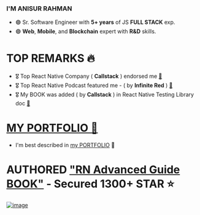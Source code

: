 ### I'M ANISUR RAHMAN
- 🟣 Sr. Software Engineer with **5+ years** of JS **FULL STACK** exp.
- 🟣 **Web**, **Mobile**, and **Blockchain** expert with **R&D** skills.

# TOP REMARKS 🔥
- 🎖️ Top React Native Company ( **Callstack** ) endorsed me [🔗](https://twitter.com/mdj_dev/status/1750908771713315326?s=20)
- 🎖️ Top React Native Podcast featured me - ( by **Infinite Red** ) [🔗](https://reactnativeradio.com/episodes/rnr-285-expo-dominates-the-app-store-and-other-news?t=23m1s)
- 🎖️ My BOOK was added ( by **Callstack** ) in React Native Testing Library doc [🔗](https://github.com/anisurrahman072/React-Native-Advanced-Guide/blob/master/Testing/RNTL-Component-Testing-ultimate-guide.md)

# [MY PORTFOLIO 🚀](https://anis-full-stack.netlify.app/)
- I'm best described in [my PORTFOLIO](https://anis-full-stack.netlify.app/) 🚀 

# AUTHORED ["RN Advanced Guide BOOK"](https://github.com/anisurrahman072/React-Native-Advanced-Guide) - Secured 1300+ STAR ⭐️
[![image](https://github.com/anisurrahman072/anisurrahman072/assets/40535268/f4c1514c-2afa-4415-b060-8caccaf4290e)](https://github.com/anisurrahman072/React-Native-Advanced-Guide)


<!--
**anisurrahman072/anisurrahman072** is a ✨ _special_ ✨ repository because its `README.md` (this file) appears on your GitHub profile.

Here are some ideas to get you started:

- 🔭 I’m currently working on ...
- 🌱 I’m currently learning ...
- 👯 I’m looking to collaborate on ...
- 🤔 I’m looking for help with ...
- 💬 Ask me about ...
- 📫 How to reach me: ...
- 😄 Pronouns: ...
- ⚡ Fun fact: ...
-->
